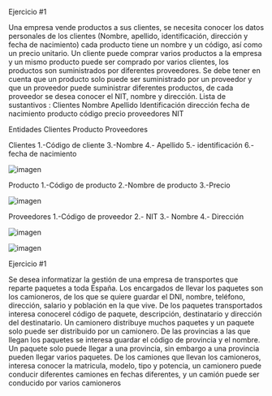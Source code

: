 Ejercicio #1

Una empresa vende productos a sus clientes, se necesita conocer los datos personales de los clientes (Nombre, apellido, identificación, dirección y fecha de nacimiento) cada producto tiene un nombre y un código, así como un  precio unitario. Un cliente puede comprar varios productos a la empresa y un mismo producto puede ser comprado por varios clientes, los productos son suministrados por diferentes proveedores. Se debe tener en cuenta que un producto solo puede ser suministrado por un proveedor y que un proveedor puede suministrar diferentes productos, de cada proveedor se desea conocer el NIT, nombre y dirección. 
Lista de sustantivos : 
Clientes
Nombre
Apellido
Identificación 
dirección 
fecha de nacimiento 
producto
código
precio
proveedores 
NIT

Entidades 
Clientes
Producto
Proveedores

Clientes
1.-Código de cliente
3.-Nombre
4.- Apellido
5.- identificación 
6.-fecha de nacimiento

![imagen](https://user-images.githubusercontent.com/103067169/168856191-eb6701e0-bb73-409c-8719-4287b7cff1c0.png)


Producto
1.-Código de producto 
2.-Nombre de producto
3.-Precio

 ![imagen](https://user-images.githubusercontent.com/103067169/168856257-472f82b1-33fb-40fd-a375-acc4342118ad.png)
  
Proveedores
1.-Código de proveedor 
2.- NIT
3.- Nombre 
4.- Dirección 

![imagen](https://user-images.githubusercontent.com/103067169/168856337-39ba24cd-9af5-4919-af52-db530ce2b882.png)


![imagen](https://user-images.githubusercontent.com/103067169/168855597-01acc07e-1344-4469-b157-63c8726ef6dc.png)


Ejercicio #1

Se desea informatizar la gestión de una empresa de transportes que reparte paquetes  a toda España. Los encargados de llevar los paquetes son los camioneros, de los que se quiere guardar el DNI, nombre, teléfono, dirección, salario y población en la que vive. De los paquetes transportados interesa conocerel código de paquete, descripción, destinatario y dirección del destinatario. Un camionero distribuye muchos paquetes y un paquete solo puede ser distribuido por un camionero. De las provincias a las que llegan los paquetes se interesa guardar el código de provincia y el nombre. Un paquete solo puede llegar a una provincia, sin embargo a una provincia pueden llegar varios paquetes. De los camiones que llevan los camioneros, interesa conocer la matricula, modelo, tipo y potencia, un camionero puede conducir diferentes camiones en fechas diferentes, y un camión puede ser conducido por varios camioneros
